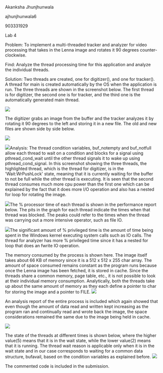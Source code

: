 Akanksha Jhunjhunwala

ajhunjhunwala6

903331929

Lab 4

Problem: To implement a multi-threaded tracker and analyzer for video processing that takes in the Lenna image and rotates it 90 degrees counter- clockwise.

Find: Analyze the thread processing time for this application and analyze the individual threads.

Solution: Two threads are created, one for digitizer(), and one for tracker(). A thread for main is created automatically by the OS when the application is run. The three threads are shown in the screenshot below. The first thread is for digitizer, the second one is for tracker, and the third one is the automatically generated main thread.

![](RackMultipart20200422-4-tng2pp_html_8e7a0fae857c6e4a.jpg)

The digitizer grabs an image from the buffer and the tracker analyzes it by rotating it 90 degrees to the left and storing it in a new file. The old and new files are shown side by side below.

![](RackMultipart20200422-4-tng2pp_html_a89186dd4ad3a482.jpg)

![](RackMultipart20200422-4-tng2pp_html_3828a75602eead0e.jpg)Analysis: The thread condition variables, buf\_notempty and buf\_notfull allow each thread to wait on a condition and blocks for a signal using pthread\_cond\_wait until the other thread signals it to wake up using pthread\_cond\_signal. In this screenshot showing the three threads, the highlighted thread, which is the thread for digitizer, is in the &#39;Wait:WrPushLock&#39; state, meaning that it is currently waiting for the buffer to not be full while the other thread is executing. It is seen that the second thread consumes much more cpu power than the first one which can be explained by the fact that it does more I/O operation and also has a nested for loop for rotating the image.

![](RackMultipart20200422-4-tng2pp_html_d9051352f7c65950.jpg)The % processor time of each thread is shown in the performance report below. The pits in the graph for each thread indicate the times when that thread was blocked. The peaks could refer to the times when the thread was carrying out a more intensive operator, such as file IO.

![](RackMultipart20200422-4-tng2pp_html_e98ce851e1056654.jpg)The significant amount of % privileged time is the amount of time being spent in the Windows kernel executing system calls such as IO calls. The thread for analyzer has more % privileged time since it has a nested for loop that does an fwrite IO operation.

The memory consumed by the process is shown here. The image itself takes about 66 KB of memory since it is a 512 x 512 x 255 char array. The amount of space consumed remains constant as the program runs because once the Lenna image has been fetched, it is stored in cache. Since the threads share a common memory, page table, etc., it is not possible to look at their individual memory consumption. Analytically, both the threads take up about the same amount of memory as they each define a pointer to char for storing the image and a pointer to FILE. ![](RackMultipart20200422-4-tng2pp_html_2c2ac887b7748211.jpg)

An analysis report of the entire process is included which again showed that even though the amount of data read and written kept increasing as the program ran and continually read and wrote back the image, the space considerations remained the same due to the image being held in cache.

![](RackMultipart20200422-4-tng2pp_html_b55be67af9dc992e.jpg)

The state of the threads at different times is shown below, where the higher value(5) means that it is in the wait state, while the lower value(2) means that it is running. The thread wait reason is applicable only when it is in the wait state and in our case corresponds to waiting for a common data structure, bufavail, based on the condition variables as explained before. ![](RackMultipart20200422-4-tng2pp_html_2445f0ee6599a91.jpg)

The commented code is included in the submission.
